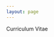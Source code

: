 ```yaml
---
layout: page
---
```

[<i class="far fa-file fa-5x"></i>](https://drive.google.com/file/d/1xyn4ycufRPzJyrCHin3Dx7ooPJseqbhU/view?usp=sharing)
Curriculum Vitae
